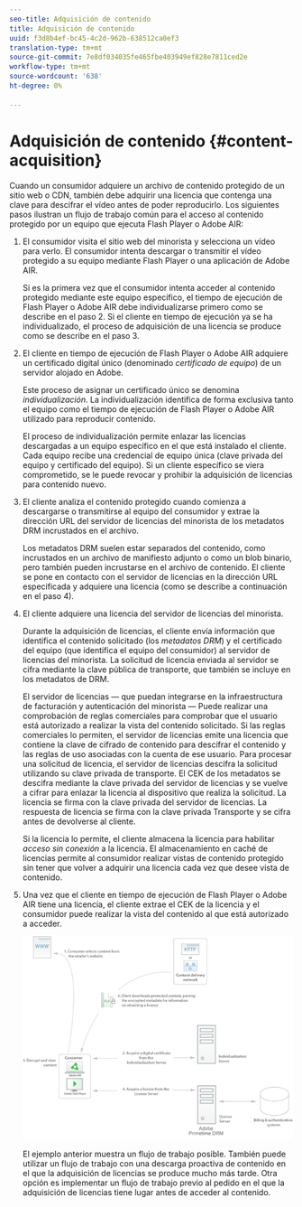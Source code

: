 ```yaml
---
seo-title: Adquisición de contenido
title: Adquisición de contenido
uuid: f3d8b4ef-bc45-4c2d-962b-638512ca0ef3
translation-type: tm+mt
source-git-commit: 7e8df034035fe465fbe403949ef828e7811ced2e
workflow-type: tm+mt
source-wordcount: '638'
ht-degree: 0%

---
```



# Adquisición de contenido {#content-acquisition}

Cuando un consumidor adquiere un archivo de contenido protegido de un sitio web o CDN, también debe adquirir una licencia que contenga una clave para descifrar el vídeo antes de poder reproducirlo. Los siguientes pasos ilustran un flujo de trabajo común para el acceso al contenido protegido por un equipo que ejecuta Flash Player o Adobe AIR:

1. El consumidor visita el sitio web del minorista y selecciona un vídeo para verlo. El consumidor intenta descargar o transmitir el vídeo protegido a su equipo mediante Flash Player o una aplicación de Adobe AIR.

   Si es la primera vez que el consumidor intenta acceder al contenido protegido mediante este equipo específico, el tiempo de ejecución de Flash Player o Adobe AIR debe individualizarse primero como se describe en el paso 2. Si el cliente en tiempo de ejecución ya se ha individualizado, el proceso de adquisición de una licencia se produce como se describe en el paso 3.

1. El cliente en tiempo de ejecución de Flash Player o Adobe AIR adquiere un certificado digital único (denominado *certificado de equipo*) de un servidor alojado en Adobe.

   Este proceso de asignar un certificado único se denomina *individualización*. La individualización identifica de forma exclusiva tanto el equipo como el tiempo de ejecución de Flash Player o Adobe AIR utilizado para reproducir contenido.

   El proceso de individualización permite enlazar las licencias descargadas a un equipo específico en el que está instalado el cliente. Cada equipo recibe una credencial de equipo única (clave privada del equipo y certificado del equipo). Si un cliente específico se viera comprometido, se le puede revocar y prohibir la adquisición de licencias para contenido nuevo.

1. El cliente analiza el contenido protegido cuando comienza a descargarse o transmitirse al equipo del consumidor y extrae la dirección URL del servidor de licencias del minorista de los metadatos DRM incrustados en el archivo.

   Los metadatos DRM suelen estar separados del contenido, como incrustados en un archivo de manifiesto adjunto o como un blob binario, pero también pueden incrustarse en el archivo de contenido. El cliente se pone en contacto con el servidor de licencias en la dirección URL especificada y adquiere una licencia (como se describe a continuación en el paso 4).
1. El cliente adquiere una licencia del servidor de licencias del minorista.

   Durante la adquisición de licencias, el cliente envía información que identifica el contenido solicitado (los *metadatos DRM*) y el certificado del equipo (que identifica el equipo del consumidor) al servidor de licencias del minorista. La solicitud de licencia enviada al servidor se cifra mediante la clave pública de transporte, que también se incluye en los metadatos de DRM.

   El servidor de licencias — que puedan integrarse en la infraestructura de facturación y autenticación del minorista — Puede realizar una comprobación de reglas comerciales para comprobar que el usuario está autorizado a realizar la vista del contenido solicitado. Si las reglas comerciales lo permiten, el servidor de licencias emite una licencia que contiene la clave de cifrado de contenido para descifrar el contenido y las reglas de uso asociadas con la cuenta de ese usuario. Para procesar una solicitud de licencia, el servidor de licencias descifra la solicitud utilizando su clave privada de transporte. El CEK de los metadatos se descifra mediante la clave privada del servidor de licencias y se vuelve a cifrar para enlazar la licencia al dispositivo que realiza la solicitud. La licencia se firma con la clave privada del servidor de licencias. La respuesta de licencia se firma con la clave privada Transporte y se cifra antes de devolverse al cliente.

   Si la licencia lo permite, el cliente almacena la licencia para habilitar *acceso sin conexión* a la licencia. El almacenamiento en caché de licencias permite al consumidor realizar vistas de contenido protegido sin tener que volver a adquirir una licencia cada vez que desee vista de contenido.

1. Una vez que el cliente en tiempo de ejecución de Flash Player o Adobe AIR tiene una licencia, el cliente extrae el CEK de la licencia y el consumidor puede realizar la vista del contenido al que está autorizado a acceder.

   <!--<a id="fig_s43_gc2_44"></a>-->

   ![](assets/FMRMS_fig01_web.png)

   El ejemplo anterior muestra un flujo de trabajo posible. También puede utilizar un flujo de trabajo con una descarga proactiva de contenido en el que la adquisición de licencias se produce mucho más tarde. Otra opción es implementar un flujo de trabajo previo al pedido en el que la adquisición de licencias tiene lugar antes de acceder al contenido.

